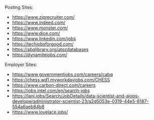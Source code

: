 Posting Sites:
- https://www.ziprecruiter.com/
- https://www.indeed.com/
- https://www.monster.com/
- https://www.dice.com/
- https://www.linkedin.com/jobs
- https://techjobsforgood.com/
- https://abqlibrary.org/atozdatabases
- https://dynamitejobs.com/

Employer Sites:
- https://www.governmentjobs.com/careers/cabq
- https://chess.wd1.myworkdayjobs.com/CHESS
- https://www.carbon-direct.com/careers
- https://jobs.intel.com/en/search-jobs
- https://lanl.jobs/Search/JobDetails/data-scientist-and-aiops-developeradministrator-scientist-23/a2d5053e-0319-44e5-8187-554a6aeb84b8
- https://www.lovelace.jobs/